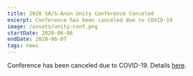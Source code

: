```yaml
---
title: 2020 SA/S-Anon Unity Conference Canceled
excerpt: Conference has been canceled due to COVID-19
image: /assets/unity-conf.png
startDate: 2020-06-06
endDate: 2020-06-07
tags: news
---
```


Conference has been canceled due to COVID-19. Details [here](http://www.sasocal.org/info-meeting/).
